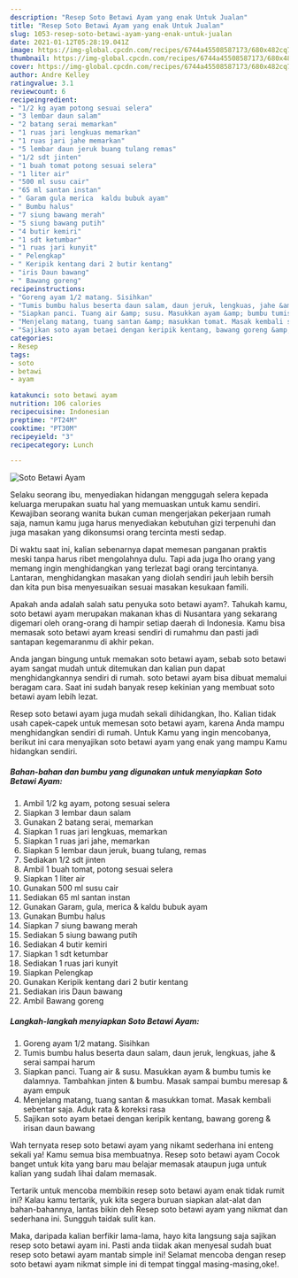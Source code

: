 ```yaml
---
description: "Resep Soto Betawi Ayam yang enak Untuk Jualan"
title: "Resep Soto Betawi Ayam yang enak Untuk Jualan"
slug: 1053-resep-soto-betawi-ayam-yang-enak-untuk-jualan
date: 2021-01-12T05:28:19.041Z
image: https://img-global.cpcdn.com/recipes/6744a45508587173/680x482cq70/soto-betawi-ayam-foto-resep-utama.jpg
thumbnail: https://img-global.cpcdn.com/recipes/6744a45508587173/680x482cq70/soto-betawi-ayam-foto-resep-utama.jpg
cover: https://img-global.cpcdn.com/recipes/6744a45508587173/680x482cq70/soto-betawi-ayam-foto-resep-utama.jpg
author: Andre Kelley
ratingvalue: 3.1
reviewcount: 6
recipeingredient:
- "1/2 kg ayam potong sesuai selera"
- "3 lembar daun salam"
- "2 batang serai memarkan"
- "1 ruas jari lengkuas memarkan"
- "1 ruas jari jahe memarkan"
- "5 lembar daun jeruk buang tulang remas"
- "1/2 sdt jinten"
- "1 buah tomat potong sesuai selera"
- "1 liter air"
- "500 ml susu cair"
- "65 ml santan instan"
- " Garam gula merica  kaldu bubuk ayam"
- " Bumbu halus"
- "7 siung bawang merah"
- "5 siung bawang putih"
- "4 butir kemiri"
- "1 sdt ketumbar"
- "1 ruas jari kunyit"
- " Pelengkap"
- " Keripik kentang dari 2 butir kentang"
- "iris Daun bawang"
- " Bawang goreng"
recipeinstructions:
- "Goreng ayam 1/2 matang. Sisihkan"
- "Tumis bumbu halus beserta daun salam, daun jeruk, lengkuas, jahe &amp; serai sampai harum"
- "Siapkan panci. Tuang air &amp; susu. Masukkan ayam &amp; bumbu tumis ke dalamnya. Tambahkan jinten &amp; bumbu. Masak sampai bumbu meresap &amp; ayam empuk"
- "Menjelang matang, tuang santan &amp; masukkan tomat. Masak kembali sebentar saja. Aduk rata &amp; koreksi rasa"
- "Sajikan soto ayam betaei dengan keripik kentang, bawang goreng &amp; irisan daun bawang"
categories:
- Resep
tags:
- soto
- betawi
- ayam

katakunci: soto betawi ayam 
nutrition: 106 calories
recipecuisine: Indonesian
preptime: "PT24M"
cooktime: "PT30M"
recipeyield: "3"
recipecategory: Lunch

---
```



![Soto Betawi Ayam](https://img-global.cpcdn.com/recipes/6744a45508587173/680x482cq70/soto-betawi-ayam-foto-resep-utama.jpg)

Selaku seorang ibu, menyediakan hidangan menggugah selera kepada keluarga merupakan suatu hal yang memuaskan untuk kamu sendiri. Kewajiban seorang  wanita bukan cuman mengerjakan pekerjaan rumah saja, namun kamu juga harus menyediakan kebutuhan gizi terpenuhi dan juga masakan yang dikonsumsi orang tercinta mesti sedap.

Di waktu  saat ini, kalian sebenarnya dapat memesan panganan praktis meski tanpa harus ribet mengolahnya dulu. Tapi ada juga lho orang yang memang ingin menghidangkan yang terlezat bagi orang tercintanya. Lantaran, menghidangkan masakan yang diolah sendiri jauh lebih bersih dan kita pun bisa menyesuaikan sesuai masakan kesukaan famili. 



Apakah anda adalah salah satu penyuka soto betawi ayam?. Tahukah kamu, soto betawi ayam merupakan makanan khas di Nusantara yang sekarang digemari oleh orang-orang di hampir setiap daerah di Indonesia. Kamu bisa memasak soto betawi ayam kreasi sendiri di rumahmu dan pasti jadi santapan kegemaranmu di akhir pekan.

Anda jangan bingung untuk memakan soto betawi ayam, sebab soto betawi ayam sangat mudah untuk ditemukan dan kalian pun dapat menghidangkannya sendiri di rumah. soto betawi ayam bisa dibuat memalui beragam cara. Saat ini sudah banyak resep kekinian yang membuat soto betawi ayam lebih lezat.

Resep soto betawi ayam juga mudah sekali dihidangkan, lho. Kalian tidak usah capek-capek untuk memesan soto betawi ayam, karena Anda mampu menghidangkan sendiri di rumah. Untuk Kamu yang ingin mencobanya, berikut ini cara menyajikan soto betawi ayam yang enak yang mampu Kamu hidangkan sendiri.

<!--inarticleads1-->

##### Bahan-bahan dan bumbu yang digunakan untuk menyiapkan Soto Betawi Ayam:

1. Ambil 1/2 kg ayam, potong sesuai selera
1. Siapkan 3 lembar daun salam
1. Gunakan 2 batang serai, memarkan
1. Siapkan 1 ruas jari lengkuas, memarkan
1. Siapkan 1 ruas jari jahe, memarkan
1. Siapkan 5 lembar daun jeruk, buang tulang, remas
1. Sediakan 1/2 sdt jinten
1. Ambil 1 buah tomat, potong sesuai selera
1. Siapkan 1 liter air
1. Gunakan 500 ml susu cair
1. Sediakan 65 ml santan instan
1. Gunakan  Garam, gula, merica &amp; kaldu bubuk ayam
1. Gunakan  Bumbu halus
1. Siapkan 7 siung bawang merah
1. Sediakan 5 siung bawang putih
1. Sediakan 4 butir kemiri
1. Siapkan 1 sdt ketumbar
1. Sediakan 1 ruas jari kunyit
1. Siapkan  Pelengkap
1. Gunakan  Keripik kentang dari 2 butir kentang
1. Sediakan iris Daun bawang
1. Ambil  Bawang goreng




<!--inarticleads2-->

##### Langkah-langkah menyiapkan Soto Betawi Ayam:

1. Goreng ayam 1/2 matang. Sisihkan
1. Tumis bumbu halus beserta daun salam, daun jeruk, lengkuas, jahe &amp; serai sampai harum
1. Siapkan panci. Tuang air &amp; susu. Masukkan ayam &amp; bumbu tumis ke dalamnya. Tambahkan jinten &amp; bumbu. Masak sampai bumbu meresap &amp; ayam empuk
1. Menjelang matang, tuang santan &amp; masukkan tomat. Masak kembali sebentar saja. Aduk rata &amp; koreksi rasa
1. Sajikan soto ayam betaei dengan keripik kentang, bawang goreng &amp; irisan daun bawang




Wah ternyata resep soto betawi ayam yang nikamt sederhana ini enteng sekali ya! Kamu semua bisa membuatnya. Resep soto betawi ayam Cocok banget untuk kita yang baru mau belajar memasak ataupun juga untuk kalian yang sudah lihai dalam memasak.

Tertarik untuk mencoba membikin resep soto betawi ayam enak tidak rumit ini? Kalau kamu tertarik, yuk kita segera buruan siapkan alat-alat dan bahan-bahannya, lantas bikin deh Resep soto betawi ayam yang nikmat dan sederhana ini. Sungguh taidak sulit kan. 

Maka, daripada kalian berfikir lama-lama, hayo kita langsung saja sajikan resep soto betawi ayam ini. Pasti anda tiidak akan menyesal sudah buat resep soto betawi ayam mantab simple ini! Selamat mencoba dengan resep soto betawi ayam nikmat simple ini di tempat tinggal masing-masing,oke!.

